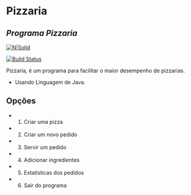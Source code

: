 # Pizzaria
## _Programa Pizzaria_

[![N|Solid](https://www.creativefabrica.com/wp-content/uploads/2022/04/17/Pizza-Logo-Design-Graphics-29132095-1.jpg)](https://nodesource.com/products/nsolid)

[![Build Status](https://travis-ci.org/joemccann/dillinger.svg?branch=master)](https://travis-ci.org/joemccann/dillinger)

Pizzaria, é um programa para facilitar o maior desempenho de pizzarias.

- Usando Linguagem de Java.


## Opções

- 1) Criar uma pizza
- 2) Criar um novo pedido
- 3) Servir um pedido
- 4) Adicionar ingredientes
- 5) Estatísticas dos pedidos
- 6) Sair do programa
